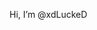 Hi, I’m @xdLuckeD

<!---
xdLuckeD/xdLuckeD is a ✨ special ✨ repository because its `README.md` (this file) appears on your GitHub profile.
You can click the Preview link to take a look at your changes.
--->
